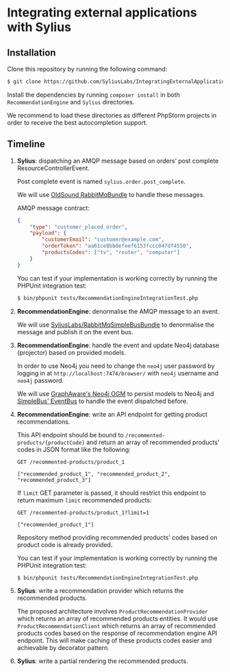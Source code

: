 Integrating external applications with Sylius
=============================================

Installation
------------

Clone this repository by running the following command:

```sh
$ git clone https://github.com/SyliusLabs/IntegratingExternalApplicationsWorkshop.git
```

Install the dependencies by running `composer install` in both `RecommendationEngine` and `Sylius` directories.

We recommend to load these directories as different PhpStorm projects in order to receive the best autocompletion support.

Timeline
--------

1. **Sylius**: dispatching an AMQP message based on orders’ post complete ResourceControllerEvent.

   Post complete event is named `sylius.order.post_complete`.

   We will use [OldSound RabbitMqBundle](https://github.com/php-amqplib/RabbitMqBundle) to handle these messages.

   AMQP message contract:
   
   ```json
   {
       "type": "customer_placed_order",
       "payload": {
           "customerEmail": "customer@example.com",
           "orderToken": "aa61ce8bb0efeef6153fccc047df4550",
           "productsCodes": ["tv", "router", "computer"]
       }
   }
   ```
   
   You can test if your implementation is working correctly by running the PHPUnit integration test:
   
   ```bash
   $ bin/phpunit tests/RecommendationEngineIntegrationTest.php
   ```

2. **RecommendationEngine**: denormalise the AMQP message to an event.

   We will use [SyliusLabs/RabbitMqSimpleBusBundle](https://github.com/SyliusLabs/RabbitMqSimpleBusBundle)
   to denormalise the message and publish it on the event bus.

3. **RecommendationEngine**: handle the event and update Neo4j database (projector) based on provided models.

   In order to use Neo4j you need to change the `neo4j` user password by logging in at `http://localhost:7474/browser/`
   with `neo4j` username and `neo4j` password.

   We will use [GraphAware's Neo4j OGM](https://github.com/graphaware/neo4j-php-ogm) to persist models to Neo4j 
   and [SimpleBus' EventBus](http://simplebus.github.io/SymfonyBridge/doc/event_bus_bundle.html) to handle the event dispatched before.

4. **RecommendationEngine**: write an API endpoint for getting product recommendations.

   This API endpoint should be bound to `/recommented-products/{productCode}` and return an array of 
   recommended products' codes in JSON format like the following:
   
   ```
   GET /recommented-products/product_1
   
   ["recommended_product_1", "recommended_product_2", "recommended_product_3"]
   ```
   
   If `limit` GET parameter is passed, it should restrict this endpoint to return maximum `limit` recommended products:
   
   ```
   GET /recommented-products/product_1?limit=1
   
   ["recommended_product_1"]
   ```

   Repository method providing recommended products' codes based on product code is already provided.
    
   You can test if your implementation is working correctly by running the PHPUnit integration test:
      
   ```bash
   $ bin/phpunit tests/RecommendationEngineIntegrationTest.php
   ```

5. **Sylius**: write a recommendation provider which returns the recommended products.

   The proposed architecture involves `ProductRecommendationProvider` which returns an array of
   recommended products entities. It would use `ProductRecommendationClient` which returns an array of
   recommended products codes based on the response of recommendation engine API endpoint. This will
   make caching of these products codes easier and achievable by decorator pattern.

6. **Sylius**: write a partial rendering the recommended products.
